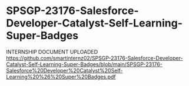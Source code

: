 # SPSGP-23176-Salesforce-Developer-Catalyst-Self-Learning-Super-Badges
INTERNSHIP DOCUMENT UPLOADED
https://github.com/smartinternz02/SPSGP-23176-Salesforce-Developer-Catalyst-Self-Learning-Super-Badges/blob/main/SPSGP-23176-Salesforce%20Developer%20Catalyst%20Self-Learning%20%26%20Super%20Badges.pdf

